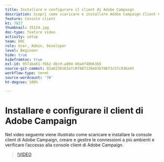 ```yaml
---
title: Installare e configurare il client di Adobe Campaign
description: Scopri come scaricare e installare Adobe Campaign Client Console, creare e gestire le connessioni a più ambienti e verificare l’accesso ad Adobe Campaign Client Console.
feature: Console client
kt: 7827
thumbnail: 35124.jpg
doc-type: feature video
activity: setup
team: DOC
role: User, Admin, Developer
level: Beginner
hide: true
hidefromtoc: true
exl-id: 957aba61-f6b2-4bc9-a804-40a4f40b6365
source-git-commit: 02a6238163a7c8f887236e03b78673c57c836a45
workflow-type: tm+mt
source-wordcount: '76'
ht-degree: 100%

---
```


# Installare e configurare il client di Adobe Campaign

Nel video seguente viene illustrato come scaricare e installare la console client di Adobe Campaign, creare e gestire le connessioni a più ambienti e verificare l’accesso alla console client di Adobe Campaign.

>[!VIDEO](https://video.tv.adobe.com/v/35124?quality=12)
